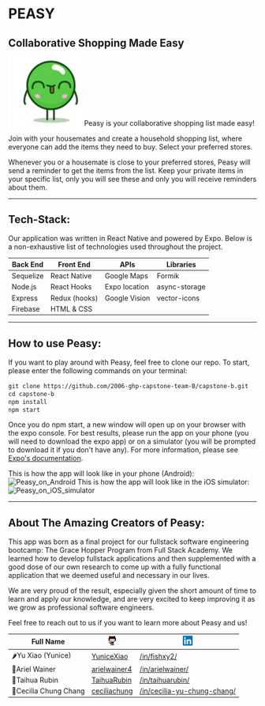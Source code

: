 # PEASY

## Collaborative Shopping Made Easy

<img src="assets/pea.png" width="150">
Peasy is your collaborative shopping list made easy!

Join with your housemates and create a household shopping list, where everyone can add the items they need to buy.
Select your preferred stores.

Whenever you or a housemate is close to your preferred stores, Peasy will send a reminder to get the items from the list.
Keep your private items in your specific list, only you will see these and only you will receive reminders about them.

---

## Tech-Stack:

Our application was written in React Native and powered by Expo. Below is a non-exhaustive list of technologies used throughout the project.

| Back End | Front End | APIs | Libraries
| ----------- | ----------- | ----------- | ----------- |
| Sequelize | React Native | Google Maps | Formik
| Node.js | React Hooks | Expo location | async-storage
| Express | Redux (hooks) | Google Vision | vector-icons
| Firebase | HTML & CSS |  |


---

## How to use Peasy:

If you want to play around with Peasy, feel free to clone our repo. To start, please enter the following commands on your terminal:

```shell
git clone https://github.com/2006-ghp-capstone-team-B/capstone-b.git
cd capstone-b
npm install
npm start
```

Once you do npm start, a new window will open up on your browser with the expo console. For best results, please run the app on your phone (you will need to download the expo app) or on a simulator (you will be prompted to download it if you don't have any). For more information, please see [Expo's documentation](https://docs.expo.io/get-started/installation/).

This is how the app will look like in your phone (Android):
![Peasy_on_Android](./assets/)
This is how the app will look like in the iOS simulator:
![Peasy_on_iOS_simulator](./assets)


---

## About The Amazing Creators of Peasy:
This app was born as a final project for our fullstack software engineering bootcamp: The Grace Hopper Program from Full Stack Academy. We learned how to develop fullstack applications and then supplemented with a good dose of our own research to come up with a fully functional application that we deemed useful and necessary in our lives.

We are very proud of the result, especially given the short amount of time to learn and apply our knowledge, and are very excited to keep improving it as we grow as professional software engineers.

Feel free to reach out to us if you want to learn more about Peasy and us!

| Full Name | <img src="assets/octocat.png" width="20"> |  <img src="assets/linkedin.png" width="20">| 
| ----------- | ----------- | ----------- |
| 🌶️Yu Xiao (Yunice) | [YuniceXiao](https://github.com/YuniceXiao) | [/in/fishxy2/](https://www.linkedin.com/in/fishxy2/) |
| 🍏Ariel Wainer | [arielwainer4](https://github.com/arielwainer4) | [/in/arielwainer/](https://www.linkedin.com/in/arielwainer/) |
| 🍠Taihua Rubin | [TaihuaRubin](https://github.com/TaihuaRubin) | [/in/taihuarubin/](https://www.linkedin.com/in/taihuarubin/) |
| 🥘Cecilia Chung Chang | [ceciliachung](https://github.com/ceciliachung) | [/in/cecilia-yu-chung-chang/](https://www.linkedin.com/in/cecilia-yu-chung-chang/) |

